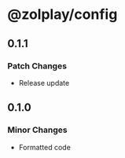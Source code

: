 # @zolplay/config

## 0.1.1

### Patch Changes

- Release update

## 0.1.0

### Minor Changes

- Formatted code

